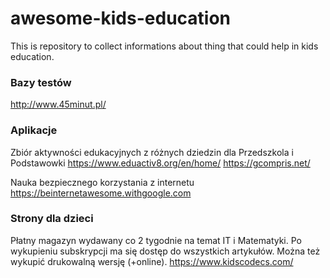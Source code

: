 # awesome-kids-education
This is repository to collect informations about thing that could help in kids education.


### Bazy testów
http://www.45minut.pl/

### Aplikacje
Zbiór aktywności edukacyjnych z różnych dziedzin dla Przedszkola i Podstawowki
https://www.eduactiv8.org/en/home/
https://gcompris.net/

Nauka bezpiecznego korzystania z internetu
https://beinternetawesome.withgoogle.com

### Strony dla dzieci
Płatny magazyn wydawany co 2 tygodnie na temat IT i Matematyki.
Po wykupieniu subskrypcji ma się dostęp do wszystkich artykułów. Można też wykupić drukowalną wersję (+online). 
https://www.kidscodecs.com/
